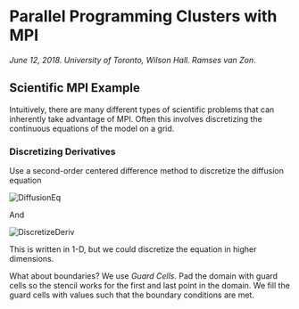 # Parallel Programming Clusters with MPI
*June 12, 2018. University of Toronto, Wilson Hall. Ramses van Zon*.


## Scientific MPI Example
Intuitively, there are many different types of scientific problems that can inherently take advantage of MPI. Often this involves discretizing the continuous equations of the model on a grid.

### Discretizing Derivatives
Use a second-order centered difference method to discretize the diffusion equation

![DiffusionEq](https://latex.codecogs.com/gif.latex?\frac{\partial&space;T}{\partial&space;t}&space;=&space;K&space;\frac{\partial^2&space;T}{\partial&space;x^2})

And

![DiscretizeDeriv](https://latex.codecogs.com/gif.latex?\frac{\partial^2&space;T}{\partial&space;x^2}&space;\approx&space;\frac{T_{i&plus;1}&space;-&space;2T_{i}&space;&plus;&space;T_{i-1}}{\Delta&space;x^2})

This is written in 1-D, but we could discretize the equation in higher dimensions.

What about boundaries? We use *Guard Cells*. Pad the domain with guard cells so the stencil works for the first and last point in the domain. We fill the guard cells with values such that the boundary conditions are met.
